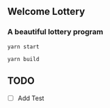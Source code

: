 ## Welcome Lottery
### A beautiful lottery program

```
yarn start
```

```
yarn build
```

## TODO
- [ ] Add Test

